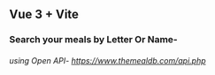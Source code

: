 ## Vue 3 + Vite

### Search your meals by Letter Or Name-

###### using Open API- https://www.themealdb.com/api.php
